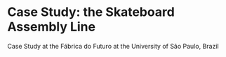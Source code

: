 # Case Study: the Skateboard Assembly Line

Case Study at the Fábrica do Futuro at the University of São Paulo, Brazil
